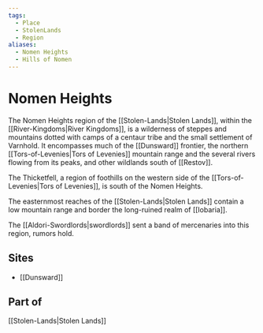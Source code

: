 ```yaml
---
tags:
  - Place
  - StolenLands
  - Region
aliases:
  - Nomen Heights
  - Hills of Nomen
---
```

# Nomen Heights
The Nomen Heights region of the [[Stolen-Lands|Stolen Lands]], within the [[River-Kingdoms|River Kingdoms]], is a wilderness of steppes and mountains dotted with camps of a centaur tribe and the small settlement of Varnhold. It encompasses much of the [[Dunsward]] frontier, the northern [[Tors-of-Levenies|Tors of Levenies]] mountain range and the several rivers flowing from its peaks, and other wildlands south of [[Restov]].

The Thicketfell, a region of foothills on the western side of the [[Tors-of-Levenies|Tors of Levenies]], is south of the Nomen Heights.

The easternmost reaches of the [[Stolen-Lands|Stolen Lands]] contain a low mountain range and border the long-ruined realm of [[Iobaria]]. 

The [[Aldori-Swordlords|swordlords]] sent a band of mercenaries into this region, rumors hold.

## Sites
- [[Dunsward]]
## Part of
[[Stolen-Lands|Stolen Lands]]